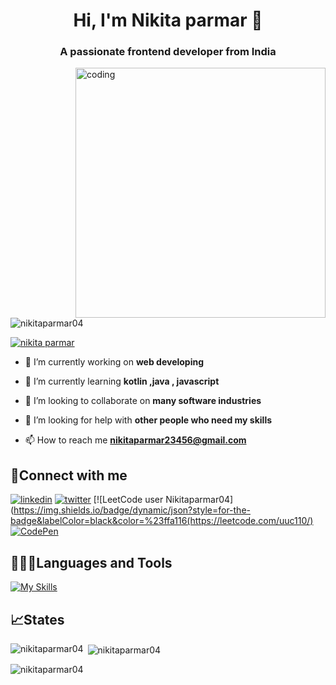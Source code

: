 <h1 align="center">Hi, I'm Nikita parmar 👋</h1>
<h3 align="center">A passionate frontend developer from India</h3>
<img align="right" alt="coding" width ="400" src ="https://media.tenor.com/S59bPkT0pqcAAAAC/programming.gif">

<p align="left"> <img src="https://komarev.com/ghpvc/?username=nikitaparmar04&label=Profile%20views&color=0e75b6&style=flat" alt="nikitaparmar04" /> </p>

<p align="left"> <a href="https://twitter.com/nikita parmar" target="blank"><img src="https://img.shields.io/twitter/follow/nikita parmar?logo=twitter&style=for-the-badge" alt="nikita parmar" /></a> </p>

- 🔭 I’m currently working on **web developing**

- 🌱 I’m currently learning **kotlin ,java , javascript**

- 👯 I’m looking to collaborate on **many software industries**

- 🤝 I’m looking for help with **other people who need my skills**

- 📫 How to reach me **nikitaparmar23456@gmail.com**

## 📲Connect with me
 [![linkedin](https://img.shields.io/badge/linkedin-0A66C2?style=for-the-badge&logo=linkedin&logoColor=white)](https://www.linkedin.com/in/nikita-parmar-638233262/)
 [![twitter](https://img.shields.io/badge/twitter-1DA1F2?style=for-the-badge&logo=twitter&logoColor=white)](https://twitter.com/Nikita__parmar)
 [![LeetCode user Nikitaparmar04](https://img.shields.io/badge/dynamic/json?style=for-the-badge&labelColor=black&color=%23ffa116(https://leetcode.com/uuc110/)
[![CodePen](https://img.shields.io/badge/Codepen-000000?style=for-the-badge&logo=codepen&logoColor=white)](https://codepen.io/Nikitaparmar04)



## 🧑👩‍💻Languages and Tools

[![My Skills](https://skillicons.dev/icons?i=cpp,html,css,js,kotlin,bootstrap)](https://skillicons.dev)

## 📈States

<p><img align="left" src="https://github-readme-stats.vercel.app/api/top-langs?username=nikitaparmar04&show_icons=true&locale=en&layout=compact" alt="nikitaparmar04" /></p>

<p>&nbsp;<img align="center" src="https://github-readme-stats.vercel.app/api?username=nikitaparmar04&show_icons=true&locale=en" alt="nikitaparmar04" /></p>

<p><img align="center" src="https://github-readme-streak-stats.herokuapp.com/?user=nikitaparmar04&" alt="nikitaparmar04" /></p>

